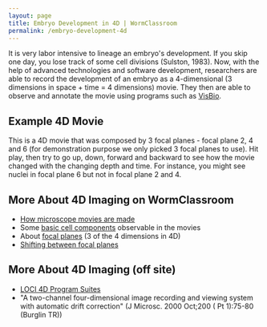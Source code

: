 ```yaml
---
layout: page
title: Embryo Development in 4D | WormClassroom
permalink: /embryo-development-4d
---
```

It is very labor intensive to lineage an embryo's development. If you
skip one day, you lose track of some cell divisions (Sulston, 1983).
Now, with the help of advanced technologies and software development,
researchers are able to record the development of an embryo as a
4-dimensional (3 dimensions in space + time = 4 dimensions) movie. They
then are able to observe and annotate the movie using programs such as
[VisBio](http://loci.wisc.edu/software/visbio).

Example 4D Movie
----------------

This is a 4D movie that was composed by 3 focal planes - focal plane 2,
4 and 6 (for demonstration purpose we only picked 3 focal planes to
use). Hit play, then try to go up, down, forward and backward to see how
the movie changed with the changing depth and time. For instance, you
might see nuclei in focal plane 6 but not in focal plane 2 and 4.

<div data="/files/worm/4D.swf" type="application/x-shockwave-flash"
height="300" width="400">

</div>

More About 4D Imaging on WormClassroom
--------------------------------------

-   [How microscope movies are
    made](/making-4d-movies "How 4D Movies Are Made")
-   Some [basic cell
    components](/example-research-cell-polarity "Example Research - Cell Polarity")
    observable in the movies
-   About [focal planes](/focal-planes "Focal Planes") (3 of the 4
    dimensions in 4D)
-   [Shifting between focal
    planes](/focal-plane-shift "Focal Plane Shift")

More About 4D Imaging (off site)
--------------------------------

-   [LOCI 4D Program Suites](http://loci.wisc.edu//4d-microscopy)
-   "A two-channel four-dimensional image recording and viewing system
    with automatic drift correction" (J Microsc. 2000 Oct;200 ( Pt
    1):75-80 (Burglin TR))


